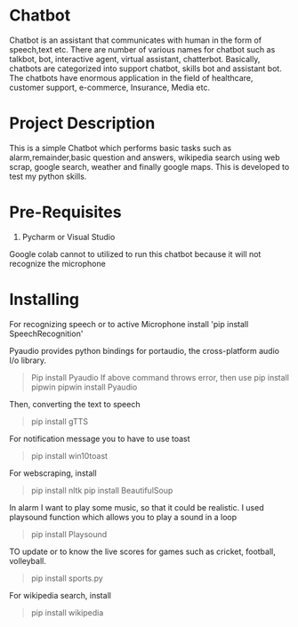 # Chatbot
Chatbot is an assistant that communicates with human in the form of speech,text etc. There are number of various names for chatbot such as talkbot, bot, interactive agent, virtual assistant, chatterbot. Basically, chatbots are categorized into support chatbot, skills bot and assistant bot. The chatbots have enormous application in the field of healthcare, customer support, e-commerce, Insurance, Media etc.

# Project Description
This is a simple Chatbot which performs basic tasks such as alarm,remainder,basic question and answers, wikipedia search using web scrap, google search, weather and finally google maps. This is developed to test my python skills.

# Pre-Requisites
1) Pycharm or Visual Studio
   
Google colab cannot to utilized to run this chatbot because it will not recognize the microphone
   
# Installing
For recognizing speech or to active Microphone install 
'pip install SpeechRecognition'

Pyaudio provides python bindings for portaudio, the cross-platform audio I/o library.
> Pip install Pyaudio
   If above command throws error, then use
   > pip install pipwin
   > pipwin install Pyaudio
   
Then, converting the text to speech
> pip install gTTS

For notification message you to have to use toast
> pip install win10toast

For webscraping, install

>pip install nltk
>pip install BeautifulSoup

In alarm I want to play some music, so that it could be realistic. I used playsound function which allows you to play a sound in a loop
> pip install Playsound

TO update or to know the live scores for games such as cricket, football, volleyball.
>pip install sports.py

For wikipedia search, install
>pip install wikipedia
